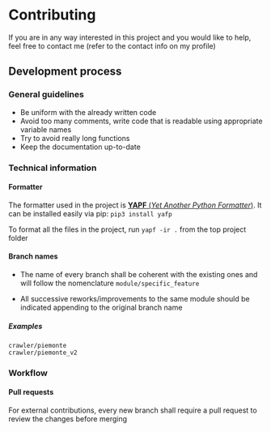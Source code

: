 # Contributing

If you are in any way interested in this project and you would like to help, feel free to contact me (refer to the contact info on my profile)

## Development process

### General guidelines

* Be uniform with the already written code
* Avoid too many comments, write code that is readable using appropriate variable names
* Try to avoid really long functions
* Keep the documentation up-to-date

### Technical information

#### Formatter

The formatter used in the project is [**YAPF** (*Yet Another Python Formatter*)](https://github.com/google/yapf). It can be installed easily via pip: `pip3 install yafp`

To format all the files in the project, run `yapf -ir .` from the top project folder

#### Branch names

* The name of every branch shall be coherent with the existing ones and will follow the nomenclature `module/specific_feature`

* All successive reworks/improvements to the same module should be indicated appending to the original branch name

##### Examples

```
crawler/piemonte
crawler/piemonte_v2
```

### Workflow

#### Pull requests

For external contributions, every new branch shall require a pull request to review the changes before merging